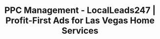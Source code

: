 ---
title: "PPC Management - LocalLeads247 | Profit-First Ads for Las Vegas Home Services"

hero:
  title: "PPC Campaigns That Generate Profitable Jobs, <span class='text-accent/85'> Not Just Clicks</span>"
  description: "Stop gambling with your ad budget. We use a data-driven framework to build Google & Meta Ad campaigns that target high-intent customers, lower your Cost Per Lead, and deliver a measurable Return on Ad Spend (ROAS)."
  buttonText: "Get a Free Ad Account Audit"
  buttonLink: "/contact/"

imageTextCol:
  imageAlt: "PPC Ad Campaign Strategy"
  title: "Is Your Ad Spend Disappearing into a "
  highlightedText: "Black Hole?"
  description: "Most agencies and business owners run ads that target broad, expensive keywords, leading to irrelevant clicks from unqualified prospects."
  accentText: "This burns through your budget with little to show for it, making it impossible to calculate a true ROI on your marketing investment."
  imagePosition: "left"

solutions:
  badgeText: "PPC Management"
  title: "Our Solution: "
  highlightedText: "SEO-Informed PPC Management"
  description: "We don't guess what works. We leverage the massive amount of data from our <strong>Semantic SEO</strong> framework to build hyper-targeted ad campaigns. We already know the exact phrases and questions your highest-value customers are searching for."
  solutions:
    - title: "Target High-Intent Keywords"
      description: "We focus on long-tail keywords that signal a user is ready to buy, not just browse. <span class='text-accent'>This means more qualified leads and higher conversion rates.</span>"
    - title: "Aggressive Negative Keywords"
      description: "We proactively block irrelevant search terms to eliminate wasted clicks. <span class='text-accent'>Your budget is only spent on users who are likely to become customers.</span>"
    - title: "Optimized Landing Pages"
      description: "Ads point to our fast, semantically-optimized pages for higher conversion rates and Quality Scores. <span class='text-accent'>Better Quality Scores mean lower costs and better ad positions.</span>"

steps:
  title: "Full-Funnel Advertising "
  highlightedText: "Across All Key Platforms"
  description: "A comprehensive approach that reaches your audience at every stage of the customer journey"
  steps:
    - number: 1
      title: "<span class='text-primary/80'>Google Ads</span> (Search & P-Max)"
      description: "Capture customers actively searching for your services right now."
    - number: 2
      title: "<span class='text-primary/80'>Meta Ads</span> (Facebook & Instagram)"
      description: "Generate demand and target specific demographics in your service area."
    - number: 3
      title: "<span class='text-primary/80'>Display & Video</span> Retargeting"
      description: "Stay top-of-mind with prospects who have visited your website."

featureHighlight:
  title: "The SEO & PPC "
  titleHighlight: "Growth Flywheel"
  description: "Our services aren't silos; they're a system. SEO provides the data to make PPC profitable from day one. PPC provides immediate market feedback and traffic data that we use to make our SEO strategy even smarter. It's a virtuous cycle of growth."
  link:
    text: "Learn more about our Semantic SEO Framework →"
    href: "/services/semantic-seo/"

cta:
  title: "Find Out How Much Ad "
  highlightedText: "Spend You're Wasting"
  description: "Let us provide you with a free, no-obligation audit of your current ad account. We'll identify areas of wasted spend and show you exactly how our strategic approach can improve your ROAS."
  buttonText: "Get Your Free Audit Now"
  buttonLink: "/contact/"
---